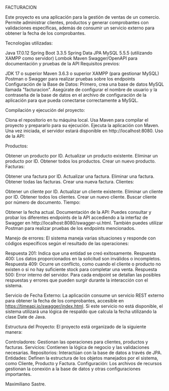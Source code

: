 FACTURACION

Este proyecto es una aplicación para la gestión de ventas de un comercio. Permite administrar clientes, productos y generar comprobantes con validaciones específicas, además de consumir un servicio externo para obtener la fecha de los comprobantes.

Tecnologías utilizadas:

Java 17.0.12
Spring Boot 3.3.5
Spring Data JPA
MySQL 5.5.5 (utilizando XAMPP como servidor)
Lombok
Maven
Swagger/OpenAPI para documentación y pruebas de la API
Requisitos previos:

JDK 17 o superior
Maven 3.6.3 o superior
XAMPP (para gestionar MySQL)
Postman o Swagger para realizar pruebas sobre los endpoints
Configuración de la Base de Datos: Primero, crea una base de datos MySQL llamada "facturacion". Asegúrate de configurar el nombre de usuario y la contraseña de la base de datos en el archivo de configuración de la aplicación para que pueda conectarse correctamente a MySQL.

Compilación y ejecución del proyecto:

Clona el repositorio en tu máquina local.
Usa Maven para compilar el proyecto y prepararlo para su ejecución.
Ejecuta la aplicación con Maven. Una vez iniciada, el servidor estará disponible en http://localhost:8080.
Uso de la API:

Productos:

Obtener un producto por ID.
Actualizar un producto existente.
Eliminar un producto por ID.
Obtener todos los productos.
Crear un nuevo producto.
Facturas:

Obtener una factura por ID.
Actualizar una factura.
Eliminar una factura.
Obtener todas las facturas.
Crear una nueva factura.
Clientes:

Obtener un cliente por ID.
Actualizar un cliente existente.
Eliminar un cliente por ID.
Obtener todos los clientes.
Crear un nuevo cliente.
Buscar cliente por número de documento.
Tiempo:

Obtener la fecha actual.
Documentación de la API: Puedes consultar y probar los diferentes endpoints de la API accediendo a la interfaz de Swagger en http://localhost:8080/swagger-ui.html. También puedes utilizar Postman para realizar pruebas de los endpoints mencionados.

Manejo de errores: El sistema maneja varias situaciones y responde con códigos específicos según el resultado de las operaciones:

Respuesta 201: Indica que una entidad se creó exitosamente.
Respuesta 400: Los datos proporcionados en la solicitud son inválidos o incompletos.
Respuesta 409: Ocurre un conflicto, como cuando el cliente o producto no existen o si no hay suficiente stock para completar una venta.
Respuesta 500: Error interno del servidor.
Para cada endpoint se detallan las posibles respuestas y errores que pueden surgir durante la interacción con el sistema.

Servicio de Fecha Externo: La aplicación consume un servicio REST externo para obtener la fecha de los comprobantes, accesible en https://timeapi.io/swagger/index.html. Si este servicio no está disponible, el sistema utilizará una lógica de respaldo que calcula la fecha utilizando la clase Date de Java.

Estructura del Proyecto: El proyecto está organizado de la siguiente manera:

Controladores: Gestionan las operaciones para clientes, productos y facturas.
Servicios: Contienen la lógica de negocio y las validaciones necesarias.
Repositorios: Interactúan con la base de datos a través de JPA.
Entidades: Definen la estructura de los objetos manejados por el sistema, como Cliente, Producto y Factura.
Configuración: Los archivos de recursos gestionan la conexión a la base de datos y otras configuraciones importantes.

Maximiliano Sastre.
